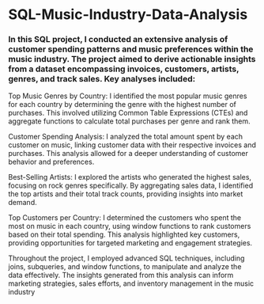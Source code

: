 # SQL-Music-Industry-Data-Analysis
### In this SQL project, I conducted an extensive analysis of customer spending patterns and music preferences within the music industry. The project aimed to derive actionable insights from a dataset encompassing invoices, customers, artists, genres, and track sales. Key analyses included:

Top Music Genres by Country: I identified the most popular music genres for each country by determining the genre with the highest number of purchases. This involved utilizing Common Table Expressions (CTEs) and aggregate functions to calculate total purchases per genre and rank them.

Customer Spending Analysis: I analyzed the total amount spent by each customer on music, linking customer data with their respective invoices and purchases. This analysis allowed for a deeper understanding of customer behavior and preferences.

Best-Selling Artists: I explored the artists who generated the highest sales, focusing on rock genres specifically. By aggregating sales data, I identified the top artists and their total track counts, providing insights into market demand.

Top Customers per Country: I determined the customers who spent the most on music in each country, using window functions to rank customers based on their total spending. This analysis highlighted key customers, providing opportunities for targeted marketing and engagement strategies.

Throughout the project, I employed advanced SQL techniques, including joins, subqueries, and window functions, to manipulate and analyze the data effectively. The insights generated from this analysis can inform marketing strategies, sales efforts, and inventory management in the music industry
